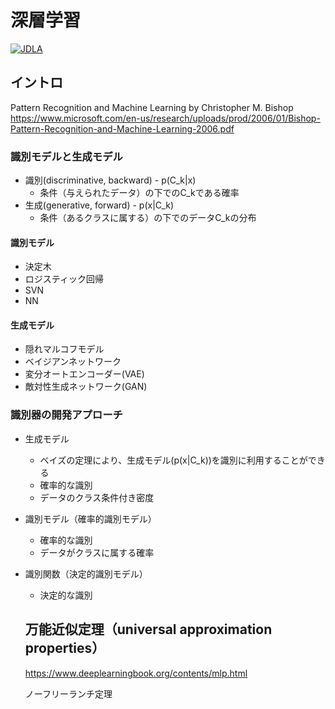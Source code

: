 # 深層学習

[![JDLA](http://ai999.careers/bnr_jdla.png)](http://study-ai.com/jdla/)

## イントロ

Pattern Recognition and Machine Learning by Christopher M. Bishop
https://www.microsoft.com/en-us/research/uploads/prod/2006/01/Bishop-Pattern-Recognition-and-Machine-Learning-2006.pdf

### 識別モデルと生成モデル

- 識別(discriminative, backward) - p(C_k|x)
  - 条件（与えられたデータ）の下でのC_kである確率
- 生成(generative, forward) - p(x|C_k)
  - 条件（あるクラスに属する）の下でのデータC_kの分布
#### 識別モデル
- 決定木
- ロジスティック回帰
- SVN
- NN
#### 生成モデル
- 隠れマルコフモデル
- ベイジアンネットワーク
- 変分オートエンコーダー(VAE)
- 敵対性生成ネットワーク(GAN)

### 識別器の開発アプローチ
- 生成モデル
  - ベイズの定理により、生成モデル(p(x|C_k))を識別に利用することができる
  - 確率的な識別
  - データのクラス条件付き密度
- 識別モデル（確率的識別モデル）
  - 確率的な識別
  - データがクラスに属する確率
- 識別関数（決定的識別モデル）
  - 決定的な識別
  
  ## 万能近似定理（universal approximation properties）
  
  https://www.deeplearningbook.org/contents/mlp.html
  
  ノーフリーランチ定理
  
  

